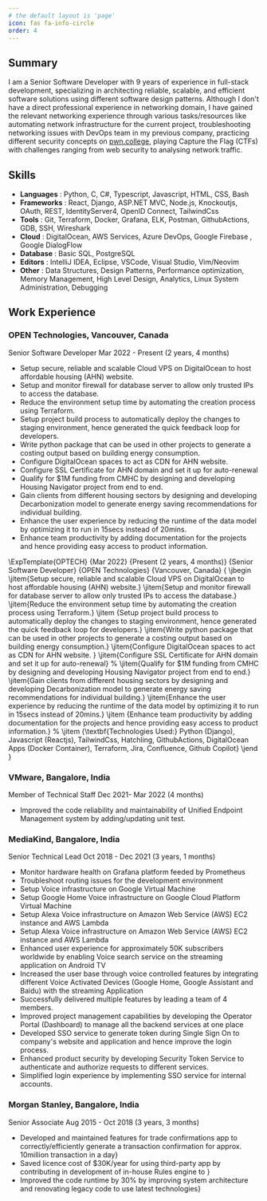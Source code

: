 ```yaml
---
# the default layout is 'page'
icon: fas fa-info-circle
order: 4
---
```


##  Summary

I am a Senior Software Developer with 9 years of experience in full-stack development, specializing in architecting reliable, scalable, and efficient software solutions using different software design patterns. Although I don't have a direct professional experience in networking domain, I have gained the relevant networking experience through various tasks/resources like automating network infrastructure for the current project, troubleshooting networking issues with DevOps team in my previous company, practicing different security concepts on [pwn.college](https://pwn.college/hacker/49925), playing Capture the Flag (CTFs) with challenges ranging from web security to analysing network traffic.


## Skills

- **Languages** : Python, C, C#, Typescript, Javascript, HTML, CSS, Bash
- **Frameworks** : React, Django, ASP.NET MVC, Node.js, Knockoutjs, OAuth, REST, IdentityServer4, OpenID Connect, TailwindCss
- **Tools** : Git, Terraform, Docker, Grafana, ELK, Postman, GithubActions, GDB, SSH, Wireshark
- **Cloud** : DigitalOcean, AWS Services, Azure DevOps, Google Firebase , Google DialogFlow
- **Database** : Basic SQL, PostgreSQL
- **Editors** : IntelliJ IDEA, Eclipse, VSCode, Visual Studio, Vim/Neovim
- **Other** : Data Structures, Design Patterns, Performance optimization, Memory Management, High Level Design, Analytics, Linux System Administration, Debugging


## Work Experience


### OPEN Technologies, Vancouver, Canada
Senior Software Developer
Mar 2022 - Present (2 years, 4 months)

- Setup secure, reliable and scalable Cloud VPS on DigitalOcean to host affordable housing (AHN) website.
- Setup and monitor firewall for database server to allow only trusted IPs to access the database.
- Reduce the environment setup time by automating the creation process using Terraform.
- Setup project build process to automatically deploy the changes to staging environment, hence generated the quick feedback loop for developers.
- Write python package that can be used in other projects to generate a costing output based on building energy consumption.
- Configure DigitalOcean spaces to act as CDN for AHN website. 
- Configure SSL Certificate for AHN domain and set it up for auto-renewal
- Qualify for $1M funding from CMHC by designing and developing Housing Navigator project from end to end.
- Gain clients from different housing sectors by designing and developing Decarbonization model to generate energy saving recommendations for individual building.
- Enhance the user experience by reducing the runtime of the data model by optimizing it to run in 15secs instead of 20mins.
- Enhance team productivity by adding documentation for the projects and hence providing easy access to product information.



\ExpTemplate{OPTECH}
{Mar 2022}
{Present (2 years, 4 months)}
{Senior Software Developer}
{OPEN Technologies}
{Vancouver, Canada}
{
\jbegin
    \jitem{Setup secure, reliable and scalable Cloud VPS on DigitalOcean to host affordable housing (AHN) website.}
    \jitem{Setup and monitor firewall for database server to allow only trusted IPs to access the database.}
    \jitem{Reduce the environment setup time by automating the creation process using Terraform.}
    \jitem {Setup project build process to automatically deploy the changes to staging environment, hence generated the quick feedback loop for developers.}
    \jitem{Write python package that can be used in other projects to generate a costing output based on building energy consumption.}
    \jitem{Configure DigitalOcean spaces to act as CDN for AHN website. }
    \jitem{Configure SSL Certificate for AHN domain and set it up for auto-renewal}
    % \jitem{Qualify for $1M funding from CMHC by designing and developing Housing Navigator project from end to end.}
    \jitem{Gain clients from different housing sectors by designing and developing Decarbonization model to generate energy saving recommendations for individual building.}
    \jitem{Enhance the user experience by reducing the runtime of the data model by optimizing it to run in 15secs instead of 20mins.}
    \jitem {Enhance team productivity by adding documentation for the projects and hence providing easy access to product information.}
    % \jitem {\textbf{Technologies Used:} Python (Django), Javascript (Reactjs), TailwindCss, Hatchling, GithubActions, DigitalOcean Apps (Docker Container), Terraform, Jira, Confluence, Github Copilot}
\jend
}


### VMware, Bangalore, India
Member of Technical Staff
Dec 2021- Mar 2022 (4 months)

- Improved the code reliability and maintainability of Unified Endpoint Management system by adding/updating unit test.


### MediaKind, Bangalore, India
Senior Technical Lead
Oct 2018 - Dec 2021 (3 years, 1 months)

- Monitor hardware health on Grafana platform feeded by Prometheus
- Troubleshoot routing issues for the development environment
- Setup Voice infrastructure on Google Virtual Machine
- Setup Google Home Voice infrastructure on Google Cloud Platform Virtual Machine
- Setup Alexa Voice infrastructure on Amazon Web Service (AWS) EC2 instance and AWS Lambda
- Setup Alexa Voice infrastructure on Amazon Web Service (AWS) EC2 instance and AWS Lambda
- Enhanced user experience for approximately 50K subscribers worldwide by enabling Voice search service on the streaming application on Android TV 
- Increased the user base through voice controlled features by integrating different Voice Activated Devices (Google Home, Google Assistant and Baidu) with the streaming Application
- Successfully delivered multiple features by leading a team of 4 members.
- Improved project management capabilities by developing the Operator Portal (Dashboard) to manage all the backend services at one place
- Developed SSO service to generate token during Single Sign On to company's website and application and hence improve the login process.
- Enhanced product security by developing Security Token Service to authenticate and authorize requests to different services.
- Simplified login experience by implementing SSO service for internal accounts.



### Morgan Stanley, Bangalore, India
Senior Associate
Aug 2015 - Oct 2018 (3 years, 3 months)

- Developed and maintained features for trade confirmations app to correctly/efficiently generate a transaction confirmation for approx. 10million transaction in a day}
- Saved licence cost of $30K/year for using third-party app by contributing in development of in-house Rules engine to }
- Improved the code runtime by 30% by improving system architecture and renovating legacy code to use latest technologies}
